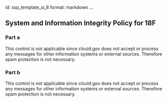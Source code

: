id: ssp_template_si_8
format: markdown
...
## System and Information Integrity Policy for 18F

### Part a

This control is not applicable since clould.gov does not accept or process any messages for other information systems or external sources. Therefore spam protection is not necessary.

### Part b

This control is not applicable since clould.gov does not accept or process any messages for other information systems or external sources. Therefore spam protection is not necessary.
